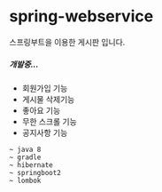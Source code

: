 # spring-webservice

스프링부트을 이용한 게시판 입니다.

##### 개발중...

- 회원가입 기능
- 게시물 삭제기능
- 좋아요 기능
- 무한 스크롤 기능
- 공지사항 기능


```
~ java 8
~ gradle
~ hibernate
~ springboot2
~ lombok
```
